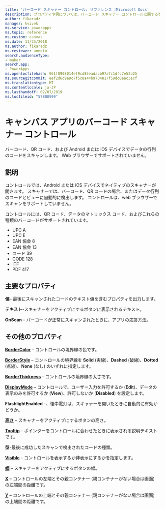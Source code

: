 ```yaml
---
title: 'バーコード スキャナー コントロール: リファレンス |Microsoft Docs'
description: プロパティや例については、バーコード スキャナー コントロールに関するなどの情報
author: fikaradz
manager: kvivek
ms.service: powerapps
ms.topic: reference
ms.custom: canvas
ms.date: 11/25/2018
ms.author: fikaradz
ms.reviewer: anneta
search.audienceType:
- maker
search.app:
- PowerApps
ms.openlocfilehash: 961f8908014ef9cd85eadacb97a7c1dfc7e52b25
ms.sourcegitcommit: eef2d6d9a9c7f5c8a44b9734817f59dc0eac3ecf
ms.translationtype: MT
ms.contentlocale: ja-JP
ms.lasthandoff: 02/07/2019
ms.locfileid: "57800999"
---
```

# <a name="barcode-scanner-control-for-canvas-apps"></a>キャンバス アプリのバーコード スキャナー コントロール

バーコード、QR コード、および Android または iOS デバイスでデータの行列のコードをスキャンします。 Web ブラウザーでサポートされていません。

## <a name="description"></a>説明

コントロールでは、Android または iOS デバイスでネイティブのスキャナーが開きます。 スキャナーでは、バーコード、QR コードの場合、またはデータ行列のコードとビューに自動的に検出します。 コントロールは、web ブラウザーでスキャンをサポートしていません。

コントロールには、QR コード、データのマトリックス コード、およびこれらの種類のバーコードがサポートされています。

- UPC A
- UPC E
- EAN 協会 8
- EAN 協会 13
- コード 39
- CODE 128
- ITF
- PDF 417

## <a name="key-properties"></a>主要なプロパティ

**値**– 最後にスキャンされたコードのテキスト値を含むプロパティを出力します。

**テキスト**-スキャナーをアクティブにするボタンに表示されるテキスト。

**OnScan** – バーコードが正常にスキャンされたときに、アプリの応答方法。

## <a name="additional-properties"></a>その他のプロパティ

**[BorderColor](properties-color-border.md)** – コントロールの境界線の色です。

**[BorderStyle](properties-color-border.md)** – コントロールの境界線を **Solid** (実線)、**Dashed** (破線)、**Dotted** (点線)、**None** (なし) のいずれに指定します。

**[BorderThickness](properties-color-border.md)** – コントロールの境界線の太さです。

**[DisplayMode](properties-core.md)** – コントロールで、ユーザー入力を許可するか (**Edit**)、データの表示のみを許可するか (**View**)、許可しないか (**Disabled**) を設定します。

**FlashlightEnabled** -、懐中電灯は、スキャナーを開いたときに自動的に有効かどうか。

**[高さ](properties-size-location.md)** – スキャナーをアクティブにするボタンの高さ。

**[Tooltip](properties-core.md)** – ポインターをコントロールに合わせたときに表示される説明テキストです。

**型**-最後に成功したスキャンで検出されたコードの種類。

**[Visible](properties-core.md)** – コントロールを表示するか非表示にするかを指定します。

**[幅](properties-size-location.md)** – スキャナーをアクティブにするボタンの幅。

**[X](properties-size-location.md)** – コントロールの左端とその親コンテナー (親コンテナーがない場合は画面) の左端間の距離です。

**[Y](properties-size-location.md)** – コントロールの上端とその親コンテナー (親コンテナーがない場合は画面) の上端間の距離です。
